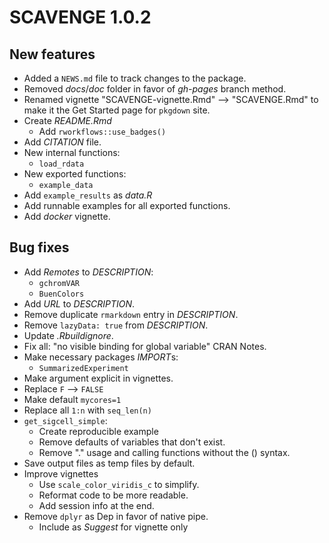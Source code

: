 # SCAVENGE 1.0.2

## New features

* Added a `NEWS.md` file to track changes to the package.
* Removed *docs*/*doc* folder in favor of *gh-pages* branch method.
* Renamed vignette "SCAVENGE-vignette.Rmd" --> "SCAVENGE.Rmd" 
  to make it the Get Started page for `pkgdown` site.
* Create *README.Rmd*
  - Add `rworkflows::use_badges()`
* Add *CITATION* file.
* New internal functions:
  - `load_rdata`
* New exported functions:
  - `example_data`
* Add `example_results` as *data.R*
* Add runnable examples for all exported functions.
* Add *docker* vignette.

## Bug fixes

* Add *Remotes* to *DESCRIPTION*:
  - `gchromVAR`
  - `BuenColors`
* Add *URL* to *DESCRIPTION*.
* Remove duplicate `rmarkdown` entry in *DESCRIPTION*.
* Remove `lazyData: true` from *DESCRIPTION*.
* Update *.Rbuildignore*.
* Fix all: "no visible binding for global variable" CRAN Notes.
* Make necessary packages *IMPORT*s:
  - `SummarizedExperiment`
* Make argument explicit in vignettes.
* Replace `F` --> `FALSE`
* Make default `mycores=1`
* Replace all `1:n` with `seq_len(n)`
* `get_sigcell_simple`:
  - Create reproducible example
  - Remove defaults of variables that don't exist.
  - Remove "." usage and calling functions without the () syntax.
* Save output files as temp files by default.
* Improve vignettes
  - Use `scale_color_viridis_c` to simplify.
  - Reformat code to be more readable.
  - Add session info at the end.
* Remove `dplyr` as Dep in favor of native pipe.
  - Include as *Suggest* for vignette only



